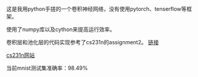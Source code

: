 这是我用python手搓的一个卷积神经网络，没有使用pytorch、tenserflow等框架。

使用了numpy库以及cython来提高运行效率。

卷积层和池化层的代码实现参考了cs231n的assignment2。 [链接](https://cs231n.github.io/assignments2023/assignment2/)

[cs231n网站](https://cs231n.github.io/)

当前mnist测试集准确率：98.49%
